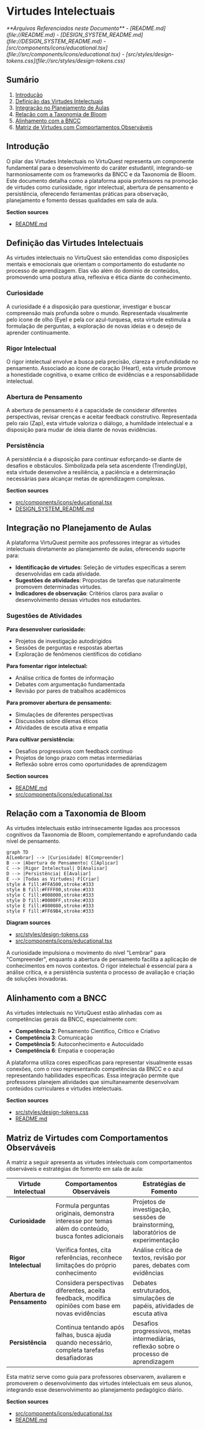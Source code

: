 # Virtudes Intelectuais

<cite>
**Arquivos Referenciados neste Documento**   
- [README.md](file://README.md)
- [DESIGN_SYSTEM_README.md](file://DESIGN_SYSTEM_README.md)
- [src/components/icons/educational.tsx](file://src/components/icons/educational.tsx)
- [src/styles/design-tokens.css](file://src/styles/design-tokens.css)
</cite>

## Sumário
1. [Introdução](#introdução)
2. [Definição das Virtudes Intelectuais](#definição-das-virtudes-intelectuais)
3. [Integração no Planejamento de Aulas](#integração-no-planejamento-de-aulas)
4. [Relação com a Taxonomia de Bloom](#relação-com-a-taxonomia-de-bloom)
5. [Alinhamento com a BNCC](#alinhamento-com-a-bncc)
6. [Matriz de Virtudes com Comportamentos Observáveis](#matriz-de-virtudes-com-comportamentos-observáveis)

## Introdução

O pilar das Virtudes Intelectuais no VirtuQuest representa um componente fundamental para o desenvolvimento do caráter estudantil, integrando-se harmoniosamente com os frameworks da BNCC e da Taxonomia de Bloom. Este documento detalha como a plataforma apoia professores na promoção de virtudes como curiosidade, rigor intelectual, abertura de pensamento e persistência, oferecendo ferramentas práticas para observação, planejamento e fomento dessas qualidades em sala de aula.

**Section sources**
- [README.md](file://README.md#L0-L44)

## Definição das Virtudes Intelectuais

As virtudes intelectuais no VirtuQuest são entendidas como disposições mentais e emocionais que orientam o comportamento do estudante no processo de aprendizagem. Elas vão além do domínio de conteúdos, promovendo uma postura ativa, reflexiva e ética diante do conhecimento.

### Curiosidade
A curiosidade é a disposição para questionar, investigar e buscar compreensão mais profunda sobre o mundo. Representada visualmente pelo ícone de olho (Eye) e pela cor azul-turquesa, esta virtude estimula a formulação de perguntas, a exploração de novas ideias e o desejo de aprender continuamente.

### Rigor Intelectual
O rigor intelectual envolve a busca pela precisão, clareza e profundidade no pensamento. Associado ao ícone de coração (Heart), esta virtude promove a honestidade cognitiva, o exame crítico de evidências e a responsabilidade intelectual.

### Abertura de Pensamento
A abertura de pensamento é a capacidade de considerar diferentes perspectivas, revisar crenças e aceitar feedback construtivo. Representada pelo raio (Zap), esta virtude valoriza o diálogo, a humildade intelectual e a disposição para mudar de ideia diante de novas evidências.

### Persistência
A persistência é a disposição para continuar esforçando-se diante de desafios e obstáculos. Simbolizada pela seta ascendente (TrendingUp), esta virtude desenvolve a resiliência, a paciência e a determinação necessárias para alcançar metas de aprendizagem complexas.

**Section sources**
- [src/components/icons/educational.tsx](file://src/components/icons/educational.tsx#L57-L105)
- [DESIGN_SYSTEM_README.md](file://DESIGN_SYSTEM_README.md#L54-L116)

## Integração no Planejamento de Aulas

A plataforma VirtuQuest permite aos professores integrar as virtudes intelectuais diretamente ao planejamento de aulas, oferecendo suporte para:

- **Identificação de virtudes**: Seleção de virtudes específicas a serem desenvolvidas em cada atividade.
- **Sugestões de atividades**: Propostas de tarefas que naturalmente promovem determinadas virtudes.
- **Indicadores de observação**: Critérios claros para avaliar o desenvolvimento dessas virtudes nos estudantes.

### Sugestões de Atividades

**Para desenvolver curiosidade:**
- Projetos de investigação autodirigidos
- Sessões de perguntas e respostas abertas
- Exploração de fenômenos científicos do cotidiano

**Para fomentar rigor intelectual:**
- Análise crítica de fontes de informação
- Debates com argumentação fundamentada
- Revisão por pares de trabalhos acadêmicos

**Para promover abertura de pensamento:**
- Simulações de diferentes perspectivas
- Discussões sobre dilemas éticos
- Atividades de escuta ativa e empatia

**Para cultivar persistência:**
- Desafios progressivos com feedback contínuo
- Projetos de longo prazo com metas intermediárias
- Reflexão sobre erros como oportunidades de aprendizagem

**Section sources**
- [README.md](file://README.md#L0-L44)
- [src/components/icons/educational.tsx](file://src/components/icons/educational.tsx#L107-L179)

## Relação com a Taxonomia de Bloom

As virtudes intelectuais estão intrinsecamente ligadas aos processos cognitivos da Taxonomia de Bloom, complementando e aprofundando cada nível de pensamento.

```mermaid
graph TD
A[Lembrar] --> |Curiosidade| B[Compreender]
B --> |Abertura de Pensamento| C[Aplicar]
C --> |Rigor Intelectual| D[Analisar]
D --> |Persistência| E[Avaliar]
E --> |Todas as Virtudes| F[Criar]
style A fill:#FFA500,stroke:#333
style B fill:#FFFF00,stroke:#333
style C fill:#008000,stroke:#333
style D fill:#0000FF,stroke:#333
style E fill:#800080,stroke:#333
style F fill:#FF69B4,stroke:#333
```

**Diagram sources**
- [src/styles/design-tokens.css](file://src/styles/design-tokens.css#L40-L69)
- [src/components/icons/educational.tsx](file://src/components/icons/educational.tsx#L57-L105)

A curiosidade impulsiona o movimento do nível "Lembrar" para "Compreender", enquanto a abertura de pensamento facilita a aplicação de conhecimentos em novos contextos. O rigor intelectual é essencial para a análise crítica, e a persistência sustenta o processo de avaliação e criação de soluções inovadoras.

## Alinhamento com a BNCC

As virtudes intelectuais no VirtuQuest estão alinhadas com as competências gerais da BNCC, especialmente com:

- **Competência 2**: Pensamento Científico, Crítico e Criativo
- **Competência 3**: Comunicação
- **Competência 5**: Autoconhecimento e Autocuidado
- **Competência 6**: Empatia e cooperação

A plataforma utiliza cores específicas para representar visualmente essas conexões, com o roxo representando competências da BNCC e o azul representando habilidades específicas. Essa integração permite que professores planejem atividades que simultaneamente desenvolvam conteúdos curriculares e virtudes intelectuais.

**Section sources**
- [src/styles/design-tokens.css](file://src/styles/design-tokens.css#L40-L69)
- [README.md](file://README.md#L0-L44)

## Matriz de Virtudes com Comportamentos Observáveis

A matriz a seguir apresenta as virtudes intelectuais com comportamentos observáveis e estratégias de fomento em sala de aula:

| Virtude Intelectual | Comportamentos Observáveis | Estratégias de Fomento |
|---------------------|----------------------------|------------------------|
| **Curiosidade** | Formula perguntas originais, demonstra interesse por temas além do conteúdo, busca fontes adicionais | Projetos de investigação, sessões de brainstorming, laboratórios de experimentação |
| **Rigor Intelectual** | Verifica fontes, cita referências, reconhece limitações do próprio conhecimento | Análise crítica de textos, revisão por pares, debates com evidências |
| **Abertura de Pensamento** | Considera perspectivas diferentes, aceita feedback, modifica opiniões com base em novas evidências | Debates estruturados, simulações de papéis, atividades de escuta ativa |
| **Persistência** | Continua tentando após falhas, busca ajuda quando necessário, completa tarefas desafiadoras | Desafios progressivos, metas intermediárias, reflexão sobre o processo de aprendizagem |

Esta matriz serve como guia para professores observarem, avaliarem e promoverem o desenvolvimento das virtudes intelectuais em seus alunos, integrando esse desenvolvimento ao planejamento pedagógico diário.

**Section sources**
- [src/components/icons/educational.tsx](file://src/components/icons/educational.tsx#L57-L105)
- [README.md](file://README.md#L0-L44)